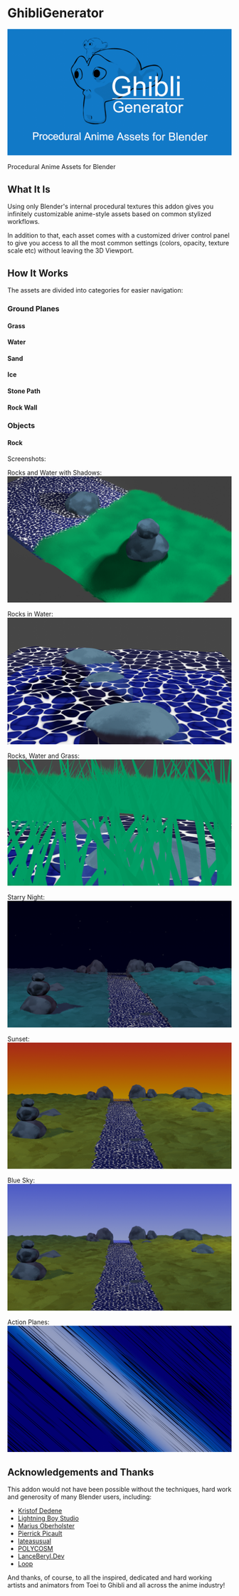 # GhibliGenerator
![GhibliGenerator](/screenshots/GhibliGenerator.PNG)

Procedural Anime Assets for Blender

## What It Is

Using only Blender's internal procedural textures this addon gives you infinitely customizable anime-style assets based on common stylized workflows. 

In addition to that, each asset comes with a customized driver control panel to give you access to all the most common settings (colors, opacity, texture scale etc) without leaving the 3D Viewport.

## How It Works

The assets are divided into categories for easier navigation:

### Ground Planes

#### Grass

#### Water

#### Sand

#### Ice

#### Stone Path

#### Rock Wall

### Objects

#### Rock

Screenshots:

Rocks and Water with Shadows:
![2WayShadow](/screenshots/2WayShadow.PNG)

Rocks in Water:
![RocksWaterShadow](/screenshots/RocksWaterShadow.PNG)

Rocks, Water and Grass:
![Rocks Water Grass](/screenshots/ThroughGrass.PNG)

Starry Night:
![StarryNight](/screenshots/StarryNight.PNG)

Sunset:
![Sunset](/screenshots/Sunset.PNG)

Blue Sky:
![BlueSky](/screenshots/BlueSky.PNG)

Action Planes:
![Action Planes](/screenshots/ActionPlanes.png)

## Acknowledgements and Thanks
This addon would not have been possible without the techniques, hard work and generosity of many Blender users, including:

- [Kristof Dedene](https://www.youtube.com/channel/UCAcXkKCYidxGU-VIA5z-ZzQ)
- [Lightning Boy Studio](https://www.youtube.com/c/LightningBoyStudio)
- [Marius Oberholster](https://www.youtube.com/c/MariusOberholster)
- [Pierrick Picault](https://www.youtube.com/c/PierrickPicaut_P2DESIGN)
- [lateasusual](https://twitter.com/lateasusual_)
- [POLYCOSM](https://www.youtube.com/c/POLYCOSM)
- [LanceBeryl.Dev](https://www.youtube.com/c/LanceBerylDev)
- [Loop](https://www.youtube.com/channel/UChS_1gry7bQeIbdHVSRqMAw)

And thanks, of course, to all the inspired, dedicated and hard working artists and animators from Toei to Ghibli and all across the anime industry!
